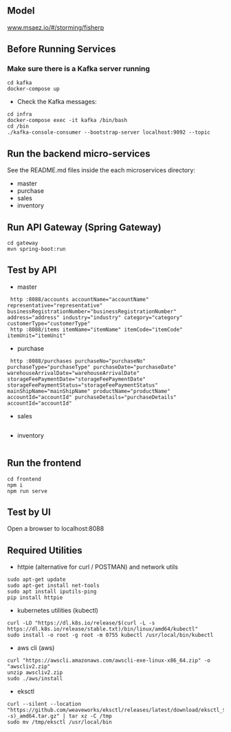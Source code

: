 # 

## Model
www.msaez.io/#/storming/fisherp

## Before Running Services
### Make sure there is a Kafka server running
```
cd kafka
docker-compose up
```
- Check the Kafka messages:
```
cd infra
docker-compose exec -it kafka /bin/bash
cd /bin
./kafka-console-consumer --bootstrap-server localhost:9092 --topic
```

## Run the backend micro-services
See the README.md files inside the each microservices directory:

- master
- purchase
- sales
- inventory


## Run API Gateway (Spring Gateway)
```
cd gateway
mvn spring-boot:run
```

## Test by API
- master
```
 http :8088/accounts accountName="accountName" representative="representative" businessRegistrationNumber="businessRegistrationNumber" address="address" industry="industry" category="category" customerType="customerType" 
 http :8088/items itemName="itemName" itemCode="itemCode" itemUnit="itemUnit" 
```
- purchase
```
 http :8088/purchases purchaseNo="purchaseNo" purchaseType="purchaseType" purchaseDate="purchaseDate" warehouseArrivalDate="warehouseArrivalDate" storageFeePaymentDate="storageFeePaymentDate" storageFeePaymentStatus="storageFeePaymentStatus" mainShipName="mainShipName" productName="productName" accountId="accountId" purchaseDetails="purchaseDetails" accountId="accountId" 
```
- sales
```
```
- inventory
```
```


## Run the frontend
```
cd frontend
npm i
npm run serve
```

## Test by UI
Open a browser to localhost:8088

## Required Utilities

- httpie (alternative for curl / POSTMAN) and network utils
```
sudo apt-get update
sudo apt-get install net-tools
sudo apt install iputils-ping
pip install httpie
```

- kubernetes utilities (kubectl)
```
curl -LO "https://dl.k8s.io/release/$(curl -L -s https://dl.k8s.io/release/stable.txt)/bin/linux/amd64/kubectl"
sudo install -o root -g root -m 0755 kubectl /usr/local/bin/kubectl
```

- aws cli (aws)
```
curl "https://awscli.amazonaws.com/awscli-exe-linux-x86_64.zip" -o "awscliv2.zip"
unzip awscliv2.zip
sudo ./aws/install
```

- eksctl 
```
curl --silent --location "https://github.com/weaveworks/eksctl/releases/latest/download/eksctl_$(uname -s)_amd64.tar.gz" | tar xz -C /tmp
sudo mv /tmp/eksctl /usr/local/bin
```


